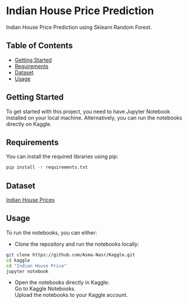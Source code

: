 # Indian House Price Prediction
Indian House Price Prediction using Sklearn Random Forest.

## Table of Contents

- [Getting Started](#getting-started)
- [Requirements](#requirements)
- [Dataset](#dataset)
- [Usage](#usage)

## Getting Started

To get started with this project, you need to have Jupyter Notebook installed on your local machine. Alternatively, you can run the notebooks directly on Kaggle.

## Requirements

You can install the required libraries using pip:

```bash
pip install -r requirements.txt
```
## Dataset
[Indian House Prices](https://www.kaggle.com/datasets/ankushpanday1/india-house-price-prediction)

## Usage
To run the notebooks, you can either:

- Clone the repository and run the notebooks locally:
```bash
git clone https://github.com/Asma-Nasr/Kaggle.git
cd kaggle
cd "Indian House Price"
jupyter notebook
```
- Open the notebooks directly in Kaggle: \
Go to Kaggle Notebooks. \
Upload the notebooks to your Kaggle account.
